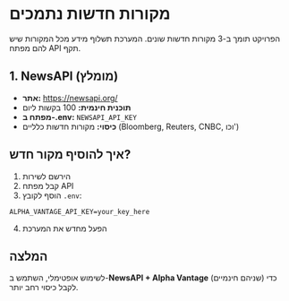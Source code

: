 # מקורות חדשות נתמכים

הפרויקט תומך ב-3 מקורות חדשות שונים. המערכת תשלוף מידע מכל המקורות שיש להם מפתח API תקף.

## 1. NewsAPI (מומלץ)
- **אתר:** https://newsapi.org/
- **תוכנית חינמית:** 100 בקשות ליום
- **מפתח ב-.env:** `NEWSAPI_API_KEY`
- **כיסוי:** מקורות חדשות כלליים (Bloomberg, Reuters, CNBC, וכו')

## איך להוסיף מקור חדש?

1. הירשם לשירות
2. קבל מפתח API
3. הוסף לקובץ `.env`:
```
ALPHA_VANTAGE_API_KEY=your_key_here
```
4. הפעל מחדש את המערכת

## המלצה
לשימוש אופטימלי, השתמש ב-**NewsAPI + Alpha Vantage** (שניהם חינמיים) כדי לקבל כיסוי רחב יותר.
